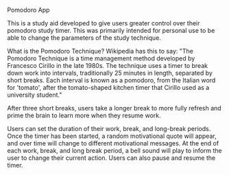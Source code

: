 Pomodoro App

This is a study aid developed to give users greater control over their pomodoro study timer. This was primarily intended for personal use to be able to change the parameters of the study technique.

What is the Pomodoro Technique? Wikipedia has this to say: 
"The Pomodoro Technique is a time management method developed by Francesco Cirillo in the late 1980s. The technique uses a timer to break down work into intervals, traditionally 25 minutes in length, separated by short breaks. Each interval is known as a pomodoro, from the Italian word for 'tomato', after the tomato-shaped kitchen timer that Cirillo used as a university student."

After three short breaks, users take a longer break to more fully refresh and prime the brain to learn more when they resume work.

Users can set the duration of their work, break, and long-break periods. Once the timer has been started, a random motivational quote will appear, and over time will change to different motivational messages. At the end of each work, break, and long break period, a bell sound will play to inform the user to change their current action. Users can also pause and resume the timer.
